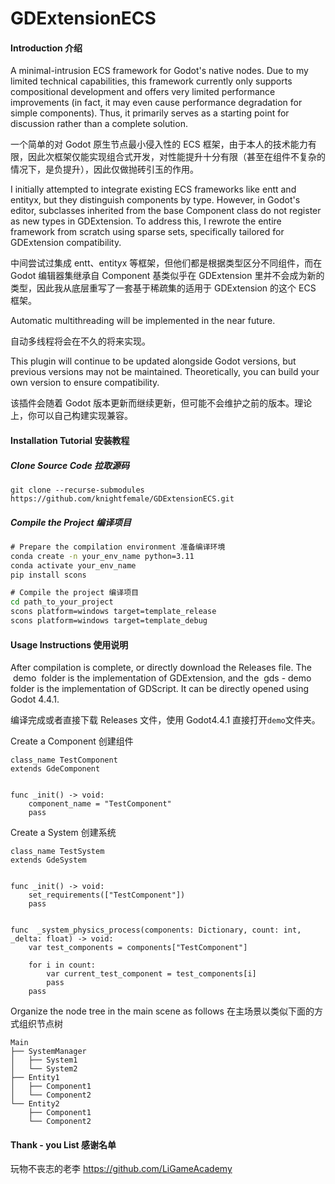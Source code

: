 # GDExtensionECS

#### Introduction 介绍

A minimal-intrusion ECS framework for Godot's native nodes. Due to my limited technical capabilities, this framework currently only supports compositional development and offers very limited performance improvements (in fact, it may even cause performance degradation for simple components). Thus, it primarily serves as a starting point for discussion rather than a complete solution.

一个简单的对 Godot 原生节点最小侵入性的 ECS 框架，由于本人的技术能力有限，因此次框架仅能实现组合式开发，对性能提升十分有限（甚至在组件不复杂的情况下，是负提升），因此仅做抛砖引玉的作用。

I initially attempted to integrate existing ECS frameworks like entt and entityx, but they distinguish components by type. However, in Godot's editor, subclasses inherited from the base Component class do not register as new types in GDExtension. To address this, I rewrote the entire framework from scratch using sparse sets, specifically tailored for GDExtension compatibility.

中间尝试过集成 entt、entityx 等框架，但他们都是根据类型区分不同组件，而在 Godot 编辑器集继承自 Component 基类似乎在 GDExtension 里并不会成为新的类型，因此我从底层重写了一套基于稀疏集的适用于 GDExtension 的这个 ECS 框架。

Automatic multithreading will be implemented in the near future.

自动多线程将会在不久的将来实现。

This plugin will continue to be updated alongside Godot versions, but previous versions may not be maintained. Theoretically, you can build your own version to ensure compatibility.

该插件会随着 Godot 版本更新而继续更新，但可能不会维护之前的版本。理论上，你可以自己构建实现兼容。

#### Installation Tutorial 安装教程

##### Clone Source Code 拉取源码

```git bash
git clone --recurse-submodules https://github.com/knightfemale/GDExtensionECS.git
```

##### Compile the Project 编译项目

```cmd
# Prepare the compilation environment 准备编译环境
conda create -n your_env_name python=3.11
conda activate your_env_name
pip install scons

# Compile the project 编译项目
cd path_to_your_project
scons platform=windows target=template_release
scons platform=windows target=template_debug
```

#### Usage Instructions 使用说明

After compilation is complete, or directly download the Releases file. The  demo  folder is the implementation of GDExtension, and the  gds - demo  folder is the implementation of GDScript. It can be directly opened using Godot 4.4.1.

编译完成或者直接下载 Releases 文件，使用 Godot4.4.1 直接打开`demo`文件夹。

Create a Component 创建组件

```gdscript
class_name TestComponent
extends GdeComponent


func _init() -> void:
	component_name = "TestComponent"
	pass
```

Create a System 创建系统

```gdscript
class_name TestSystem
extends GdeSystem


func _init() -> void:
	set_requirements(["TestComponent"])
	pass


func  _system_physics_process(components: Dictionary, count: int, _delta: float) -> void:
	var test_components = components["TestComponent"]

	for i in count:
		var current_test_component = test_components[i]
		pass
	pass
```

Organize the node tree in the main scene as follows 在主场景以类似下面的方式组织节点树

```
Main
├── SystemManager
│   ├── System1
│   └── System2
├── Entity1
│   ├── Component1
│   └── Component2
└── Entity2
    ├── Component1
    └── Component2
```

#### Thank - you List 感谢名单

玩物不丧志的老李
https://github.com/LiGameAcademy
